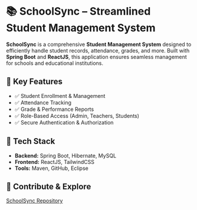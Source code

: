 # 📚 SchoolSync – Streamlined Student Management System  

**SchoolSync** is a comprehensive **Student Management System** designed to efficiently handle student records, attendance, grades, and more. Built with **Spring Boot** and **ReactJS**, this application ensures seamless management for schools and educational institutions.  

## 🚀 Key Features  
- ✅ Student Enrollment & Management  
- ✅ Attendance Tracking  
- ✅ Grade & Performance Reports  
- ✅ Role-Based Access (Admin, Teachers, Students)  
- ✅ Secure Authentication & Authorization  

## 🔧 Tech Stack  
- **Backend:** Spring Boot, Hibernate, MySQL  
- **Frontend:** ReactJS, TailwindCSS  
- **Tools:** Maven, GitHub, Eclipse  

## 📌 Contribute & Explore  
[SchoolSync Repository](https://github.com/utkr-xh/SchoolSync)  
